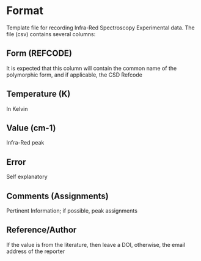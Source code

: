 # Format

Template file for recording Infra-Red Spectroscopy Experimental data. The file (csv) contains several columns:

## Form (REFCODE)

It is expected that this column will contain the common name of the polymorphic form, and if applicable, the CSD Refcode

## Temperature (K)

In Kelvin

## Value (cm-1)

Infra-Red peak

## Error

Self explanatory

## Comments (Assignments)

Pertinent Information; if possible, peak assignments

## Reference/Author

If the value is from the literature, then leave a DOI, otherwise, the email address of the reporter

